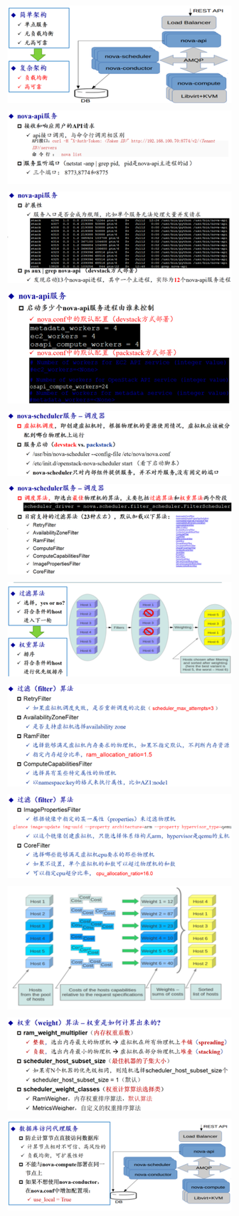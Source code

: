 [](2020-03-29-22-14-50.png)

![](2020-03-29-22-16-32.png)

![](2020-03-29-22-18-56.png)

![](2020-03-29-22-21-12.png)

![](2020-03-29-22-44-52.png)

![](2020-03-29-22-47-24.png)

![](2020-03-29-23-00-52.png)

![](2020-03-29-23-03-28.png)

![](2020-03-29-23-04-00.png)

![](2020-03-29-23-05-04.png)

![](2020-03-29-23-05-52.png)

![](2020-03-29-23-06-34.png)

![](2020-03-29-23-11-02.png)